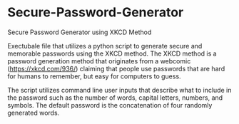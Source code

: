 # Secure-Password-Generator
Secure Password Generator using XKCD Method

Exectubale file that utilizes a python script to generate secure and memorable passwords using the XKCD method. The XKCD method is a password generation method that originates from a webcomic (https://xkcd.com/936/) claiming that people use passwords that are hard for humans to remember, but easy for computers to guess.

The script utilizes command line user inputs that describe what to include in the password such as the number of words, capital letters, numbers, and symbols. The default password is the concatenation of four randomly generated words.
